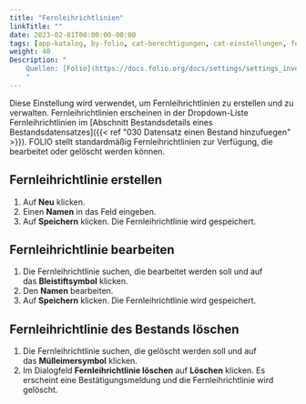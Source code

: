 ```yaml
---
title: "Fernleihrichtlinien"
linkTitle: ""
date: 2023-02-01T00:00:00-00:00
tags: [app-katalog, by-folio, cat-berechtigungen, cat-einstellungen, for-admin, topic-fernleihe]
weight: 40
Description: "
    Quellen: [Folio](https://docs.folio.org/docs/settings/settings_inventory/settings_inventory/#settings--inventory--ill-policy) & [GBV](https://info.gbv.de/display/FOLIOGBVEXTERN/Einstellungen+(Katalog):++Fernleihrichtlinien)
    "
---
```


Diese Einstellung wird verwendet, um Fernleihrichtlinien zu erstellen und zu verwalten. Fernleihrichtlinien erscheinen in der Dropdown-Liste Fernleihrichtlinien im [Abschnitt Bestandsdetails eines Bestandsdatensatzes]({{< ref "030 Datensatz einen Bestand hinzufuegen" >}}). FOLIO stellt standardmäßig Fernleihrichtlinien zur Verfügung, die bearbeitet oder gelöscht werden können.

## Fernleihrichtlinie erstellen

1.  Auf **Neu** klicken.
2.  Einen **Namen** in das Feld eingeben.
3.  Auf **Speichern** klicken. Die Fernleihrichtlinie wird gespeichert.

## Fernleihrichtlinie bearbeiten

1.  Die Fernleihrichtlinie suchen, die bearbeitet werden soll und auf das **Bleistiftsymbol** klicken.
2.  Den **Namen** bearbeiten.
3.  Auf **Speichern** klicken. Die Fernleihrichtlinie wird gespeichert.

## Fernleihrichtlinie des Bestands löschen

1.  Die Fernleihrichtlinie suchen, die gelöscht werden soll und auf das **Mülleimersymbol** klicken.
2.  Im Dialogfeld **Fernleihrichtlinie löschen** auf **Löschen** klicken. Es erscheint eine Bestätigungsmeldung und die Fernleihrichtlinie wird gelöscht.
